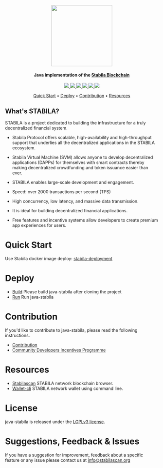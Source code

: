 <h1 align="center">
  <img align="center" src="https://raw.githubusercontent.com/stabilaprotocol/wiki/master/images/Logo_Stabila_WhiteMetal.png" width="200"/>
</h1>

<h4 align="center">
  Java implementation of the <a href="https://stabilascan.org">Stabila Blockchain</a>
</h4>


<p align="center">

  <a href="https://travis-ci.com/stabilaprotocol/java-stabila">
    <img src="https://travis-ci.com/stabilaprotocol/java-stabila.svg?branch=develop">
  </a>

  <a href="https://codecov.io/gh/stabilaprotocol/java-stabila">
    <img src="https://codecov.io/gh/stabilaprotocol/java-stabila/branch/develop/graph/badge.svg" />
  </a>

  <a href="https://github.com/stabilaprotocol/java-stabila/issues">
    <img src="https://img.shields.io/github/issues/stabilaprotocol/java-stabila.svg">
  </a>

  <a href="https://github.com/stabilaprotocol/java-stabila/pulls">
    <img src="https://img.shields.io/github/issues-pr/stabilaprotocol/java-stabila.svg">
  </a>

  <a href="https://github.com/stabilaprotocol/java-stabila/graphs/contributors">
    <img src="https://img.shields.io/github/contributors/stabilaprotocol/java-stabila.svg">
  </a>

  <a href="LICENSE">
    <img src="https://img.shields.io/github/license/stabilaprotocol/java-stabila.svg">
  </a>
</p>

<p align="center">
  <a href="#quick-start">Quick Start</a> •
  <a href="#deploy">Deploy</a> •
  <a href="#Contribution">Contribution</a> •
  <a href="#Resources">Resources</a>
</p>

## What's STABILA?

STABILA is a project dedicated to building the infrastructure for a truly decentralized financial system.

* Stabila Protocol offers scalable, high-availability and high-throughput support that underlies all the decentralized applications in the STABILA ecosystem.

* Stabila Virtual Machine (SVM) allows anyone to develop decentralized applications (DAPPs) for themselves with smart contracts thereby making decentralized crowdfunding and token issuance easier than ever.

* STABILA enables large-scale development and engagement.

* Speed: over 2000 transactions per second (TPS)

* High concurrency, low latency, and massive data transmission.

* It is ideal for building decentralized financial applications.

* Free features and incentive systems allow developers to create premium app experiences for users.

# Quick Start 
Use Stabila docker image deploy: [stabila-deployment](https://github.com/stabilaprotocol/stabila-deployment)

# Deploy
* [Build](./build.md) Please build java-stabila after cloning the project
* [Run](./run.md) Run java-stabila

# Contribution
If you'd like to contribute to java-stabila, please read the following instructions.

- [Contribution](./CONTRIBUTING.md)
- [Community Developers Incentives Programme](./CONTRIBUTING.md#community-developers-incentives-programme)

# Resources
* [Stabilascan](https://stabilascan.org/#/) STABILA network blockchain browser.
* [Wallet-cli](https://github.com/stabilaprotocol/wallet-cli) STABILA network wallet using command line.

# License
java-stabila is released under the [LGPLv3 license](https://github.com/stabilaprotocol/java-stabila/blob/master/LICENSE).

# Suggestions, Feedback & Issues
If you have a suggestion for improvement, feedback about a specific feature or any issue please contact us at info@stabilascan.org
